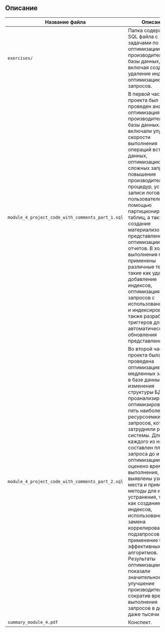 ## Описание

| Название файла                                   | Описание                                                                                                                                                                                                                                                                                                                                                                                                                                                                                                                                                                                                                                                                 |
|--------------------------------------------------|--------------------------------------------------------------------------------------------------------------------------------------------------------------------------------------------------------------------------------------------------------------------------------------------------------------------------------------------------------------------------------------------------------------------------------------------------------------------------------------------------------------------------------------------------------------------------------------------------------------------------------------------------------------------------|
| `exercises/`                                     | Папка содержит 3 SQL файла с 11 задачами по оптимизации производительности базы данных, включая создание и удаление индексов, оптимизацию запросов.                                                                                                                                                                                                                                                                                                                                                                                                                                                                                                                      |
| `module_4_project_code_with_comments_part_1.sql` | В первой части проекта был проведен анализ и оптимизация производительности базы данных. Задачи включали улучшение скорости выполнения операций вставки данных, оптимизацию сложных запросов, повышение производительности процедур, ускорение записи логов пользователей с помощью партиционирования таблиц, а также создание материализованных представлений для оптимизации отчетов. В ходе выполнения были применены различные техники, такие как удаление и добавление индексов, оптимизация запросов с использованием CTE и индексирования, а также разработка триггеров для автоматического обновления представлений.                                             |
| `module_4_project_code_with_comments_part_2.sql` | Во второй части проекта была проведена оптимизация самых медленных запросов в базе данных без изменения структуры БД. Были проанализированы и оптимизированы пять наиболее ресурсоемких запросов, которые затрудняли работу системы. Для каждого из них был составлен план запроса до и после оптимизации, оценено время выполнения, выявлены узкие места и применены методы для их устранения, такие как создание индексов, использование CTE, замена коррелированных подзапросов и применение более эффективных алгоритмов. Результаты оптимизации показали значительное улучшение производительности, сократив время выполнения запросов в десятки и даже тысячи раз. |
| `summary_module_4.pdf`                           | Конспект.                                                                                                                                                                                                                                                                                                                                                                                                                                                                                                                                                                                                                                                                |
